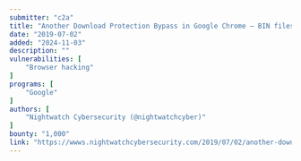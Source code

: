 ```yaml
---
submitter: "c2a"
title: "Another Download Protection Bypass in Google Chrome – BIN files in Mac OS"
date: "2019-07-02"
added: "2024-11-03"
description: ""
vulnerabilities: [
    "Browser hacking"
]
programs: [
    "Google"
]
authors: [
    "Nightwatch Cybersecurity (@nightwatchcyber)"
]
bounty: "1,000"
link: "https://wwws.nightwatchcybersecurity.com/2019/07/02/another-download-protection-bypass-in-google-chrome-bin-files-in-mac-os/"
---
```




